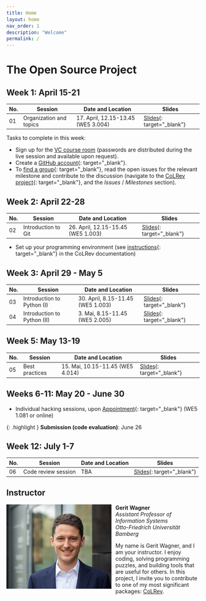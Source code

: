 ```yaml
---
title: Home
layout: home
nav_order: 1
description: "Welcome"
permalink: /
---
```


# The Open Source Project

## Week 1: April 15-21

| No. | Session | Date and Location | Slides |
|-----|---------|------------------|--------|
| 01  | Organization and topics | 17. April, 12.15-13.45 (WE5 3.004) | [Slides](output/01_topics.html){: target="_blank"} |

Tasks to complete in this week:

- Sign up for the [VC course room](https://vc.uni-bamberg.de/course/view.php?id=67998) (passwords are distributed during the live session and available upon request).
- Create a [GitHub account](https://github.com/signup){: target="_blank"}.
- To [find a group](https://digital-work-lab.github.io/open-source-project/output/01_topics.html#8){: target="_blank"}, read the open issues for the relevant milestone and contribute to the discussion (navigate to the [CoLRev project](https://github.com/CoLRev-Environment/colrev){: target="_blank"}, and the *Issues* / *Milestones* section).

## Week 2: April 22-28

| No. | Session | Date and Location | Slides |
|-----|---------|------------------|--------|
| 02  | Introduction to Git | 26. April, 12.15-15.45 (WE5 1.003) | [Slides](output/02_git.html){: target="_blank"} |

- Set up your programming environment (see [instructions](https://colrev.readthedocs.io/en/latest/dev_docs/setup.html){: target="_blank"} in the CoLRev documentation)

## Week 3: April 29 - May 5

| No. | Session | Date and Location | Slides |
|-----|---------|------------------|--------|
| 03  | Introduction to Python (I) | 30. April, 8.15-11.45 (WE5 1.003) | [Slides](output/03_python_1.html){: target="_blank"} |
| 04  | Introduction to Python (II) | 3. Mai, 8.15-11.45 (WE5 2.005) | [Slides](output/04_python_2.html){: target="_blank"} |

## Week 5: May 13-19

| No. | Session | Date and Location | Slides |
|-----|---------|------------------|--------|
| 05  | Best practices | 15. Mai, 10.15-11.45 (WE5 4.014) | [Slides](output/05_best_practice.html){: target="_blank"} |

## Weeks 6-11: May 20 - June 30

- Individual hacking sessions, upon [Appointment](https://calendly.com/gerit-wagner/30min){: target="_blank"} (WE5 1.081 or online)

{: .highlight }
**Submission (code evaluation)**: June 26

## Week 12: July 1-7

| No. | Session | Date and Location | Slides |
|-----|---------|------------------|--------|
| 06  | Code review session | TBA |[Slides](output/06_presentations.html){: target="_blank"} |

## Instructor

<img src="assets/gerit_wagner.jpg" alt="Gerit Wagner (Foto: Tim Kipphan)" style="height: 220px; float: left; padding-right: 10px;">

**Gerit Wagner**  
*Assistant Professor of Information Systems*  
*Otto-Friedrich Universität Bamberg*

My name is Gerit Wagner, and I am your instructor. I enjoy coding, solving programming puzzles, and building tools that are useful for others. In this project, I invite you to contribute to one of my most significant packages: [CoLRev](https://github.com/CoLRev-Environment/colrev). 

<br style="clear:both">

<!-- 
You can read more about my work [here](docs/instructor.html).

slides
resources and links
instructor

TBD: include a picture?
TODO : make group fotos and publish

objectives: mention tools and open synthesis?
-->
